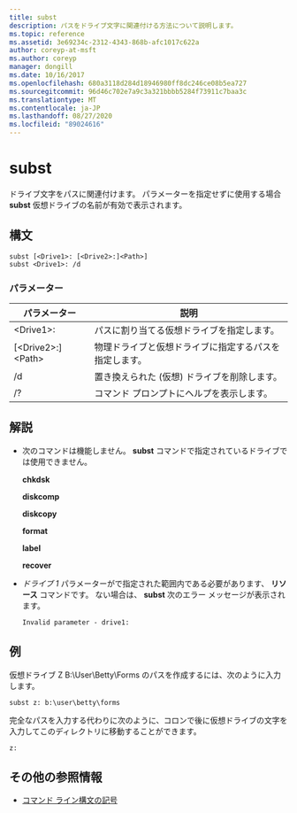 ```yaml
---
title: subst
description: パスをドライブ文字に関連付ける方法について説明します。
ms.topic: reference
ms.assetid: 3e69234c-2312-4343-868b-afc1017c622a
author: coreyp-at-msft
ms.author: coreyp
manager: dongill
ms.date: 10/16/2017
ms.openlocfilehash: 680a3118d284d18946980ff8dc246ce08b5ea727
ms.sourcegitcommit: 96d46c702e7a9c3a321bbbb5284f73911c7baa3c
ms.translationtype: MT
ms.contentlocale: ja-JP
ms.lasthandoff: 08/27/2020
ms.locfileid: "89024616"
---
```

# <a name="subst"></a>subst



ドライブ文字をパスに関連付けます。 パラメーターを指定せずに使用する場合 **subst** 仮想ドライブの名前が有効で表示されます。



## <a name="syntax"></a>構文

```
subst [<Drive1>: [<Drive2>:]<Path>]
subst <Drive1>: /d
```

### <a name="parameters"></a>パラメーター

|パラメーター|説明|
|---------|-----------|
|\<Drive1>:|パスに割り当てる仮想ドライブを指定します。|
|[\<Drive2>:]\<Path>|物理ドライブと仮想ドライブに指定するパスを指定します。|
|/d|置き換えられた (仮想) ドライブを削除します。|
|/?|コマンド プロンプトにヘルプを表示します。|

## <a name="remarks"></a>解説

-   次のコマンドは機能しません。 **subst** コマンドで指定されているドライブでは使用できません。

    **chkdsk**

    **diskcomp**

    **diskcopy**

    **format**

    **label**

    **recover**
-   *ドライブ 1* パラメーターがで指定された範囲内である必要があります、 **リソース** コマンドです。 ない場合は、 **subst** 次のエラー メッセージが表示されます。

    `Invalid parameter - drive1:`

## <a name="examples"></a><a name="BKMK_examples"></a>例

仮想ドライブ Z B:\User\Betty\Forms のパスを作成するには、次のように入力します。
```
subst z: b:\user\betty\forms
```
完全なパスを入力する代わりに次のように、コロンで後に仮想ドライブの文字を入力してこのディレクトリに移動することができます。
```
z:
```

## <a name="additional-references"></a>その他の参照情報

- [コマンド ライン構文の記号](command-line-syntax-key.md)